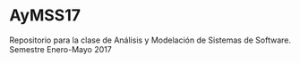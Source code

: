 # AyMSS17
Repositorio para la clase de Análisis y Modelación de Sistemas de Software. Semestre Enero-Mayo 2017
